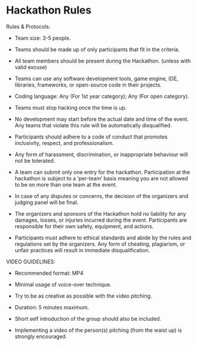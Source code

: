 # Hackathon Rules
Rules & Protocols:

* Team size:  3-5 people.

* Teams should be made up of only participants that fit in the criteria.

* All team members should be present during the Hackathon. (unless with valid excuse)

* Teams can use any software development tools, game engine, IDE, libraries, frameworks, or open-source code in their projects.

* Coding language: Any (For 1st year category); Any (For open category).

* Teams must stop hacking once the time is up. 

* No development may start before the actual date and time of the event. Any teams that violate this rule will be automatically disqualified.

* Participants should adhere to a code of conduct that promotes inclusivity, respect, and professionalism. 

* Any form of harassment, discrimination, or inappropriate behaviour will not be tolerated.

* A team can submit only one entry for the hackathon. Participation at the hackathon is subject to a ‘per-team’ basis meaning you are not allowed to be on more than one team at the event.

* In case of any disputes or concerns, the decision of the organizers and judging panel will be final.
 
* The organizers and sponsors of the Hackathon hold no liability for any damages, losses, or injuries incurred during the event. Participants are responsible for their own safety, equipment, and actions.

* Participants must adhere to ethical standards and abide by the rules and regulations set by the organizers. Any form of cheating, plagiarism, or unfair practices will result in immediate disqualification.


VIDEO GUIDELINES: 

* Recommended format: MP4

* Minimal usage of voice-over technique.

* Try to be as creative as possible with the video pitching.

* Duration: 5 minutes maximum.

* Short self introduction of the group should also be included.

* Implementing a video of the person(s) pitching (from the waist up) is strongly encouraged.
